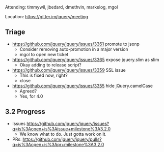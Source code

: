 Attending: timmywil, jbedard, dmethvin, markelog, mgol

Location: https://gitter.im/jquery/meeting

## Triage
* https://github.com/jquery/jquery/issues/3361 promote to jsonp
  - Consider removing auto-promotion in a major version
  - mgol to open new ticket
* https://github.com/jquery/jquery/issues/3365 expose jquery.slim as slim
  - Okay adding to release script?
* https://github.com/jquery/jquery/issues/3359 SSL issue
  - This is fixed now, right?
  - close
* https://github.com/jquery/jquery/issues/3355 hide jQuery.camelCase
  - Agreed?
  - Yes, for 4.0

## 3.2 Progress
* Issues https://github.com/jquery/jquery/issues?q=is%3Aopen+is%3Aissue+milestone%3A3.2.0  
  - We know what to do. Just gotta work on it.
* PRs: https://github.com/jquery/jquery/pulls?q=is%3Aopen+is%3Apr+milestone%3A3.2.0
